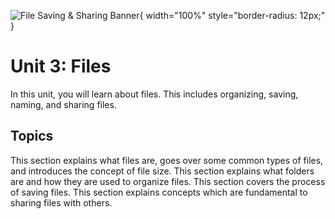![File Saving & Sharing Banner](/banners/FileSavingAndSharing.png){ width="100%" style="border-radius: 12px;" }

##

# Unit 3: Files

In this unit, you will learn about files. This includes organizing, saving, naming, and sharing files.

## Topics

<VitepressCardContainer :cols="2">
  <VitepressCard
    mdiIcon="file"
    iconColor="var(--vp-c-brand-2)"
    title="Files"
    link="./3.1-files"
    linkText="Go to section"
  >
  This section explains what files are, goes over some common types of files, and introduces the concept of file size.
  </VitepressCard>
  <VitepressCard
    mdiIcon="folder"
    iconColor="var(--vp-c-brand-2)"
    title="Folders"
    link="./3.2-folders"
    linkText="Go to section"
  >
  This section explains what folders are and how they are used to organize files.
  </VitepressCard>
  <VitepressCard
    mdiIcon="content-save-check"
    iconColor="var(--vp-c-brand-2)"
    title="Saving Files"
    link="./3.3-saving-files"
    linkText="Go to section"
  >
  This section covers the process of saving files.
  </VitepressCard>
  <VitepressCard
    mdiIcon="folder-account"
    iconColor="var(--vp-c-brand-2)"
    title="Sharing Files"
    link="./3.4-sharing-files"
    linkText="Go to section"
  >
  This section explains concepts which are fundamental to sharing files with others.
  </VitepressCard>
</VitepressCardContainer>
